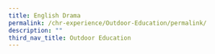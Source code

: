 ```yaml
---
title: English Drama
permalink: /chr-experience/Outdoor-Education/permalink/
description: ""
third_nav_title: Outdoor Education
---
```

